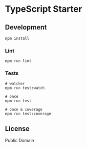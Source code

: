 # TypeScript Starter

## Development

```
npm install
```

### Lint

```
npm run lint
```

### Tests

```shell
# watcher
npm run test:watch

# once
npm run test

# once & coverage
npm run test:coverage
```

## License

Public Domain
